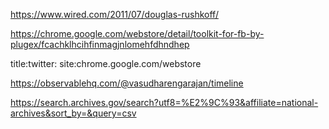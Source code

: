 https://www.wired.com/2011/07/douglas-rushkoff/

https://chrome.google.com/webstore/detail/toolkit-for-fb-by-plugex/fcachklhcihfinmagjnlomehfdhndhep

title:twitter: site:chrome.google.com/webstore

https://observablehq.com/@vasudharengarajan/timeline

https://search.archives.gov/search?utf8=%E2%9C%93&affiliate=national-archives&sort_by=&query=csv